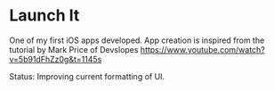 # **Launch It**

One of my first iOS apps developed. 
App creation is inspired from the tutorial by Mark Price of Devslopes https://www.youtube.com/watch?v=5b91dFhZz0g&t=1145s

Status: Improving current formatting of UI.

